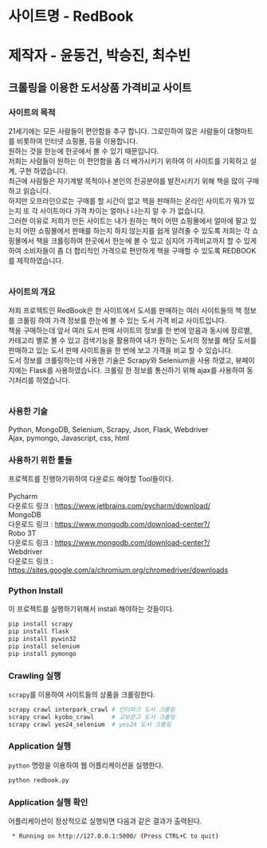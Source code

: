 # 사이트명 - RedBook
# 제작자 - 윤동건, 박승진, 최수빈

## 크롤링을 이용한 도서상품 가격비교 사이트<br>

### 사이트의 목적
21세기에는 모든 사람들이 편안함을 추구 합니다. 그로인하여 많은 사람들이 대형마트를 비롯하여 인터넷 쇼핑몰, 등을 이용합니다.<br>
원하는 것을 한눈에 한곳에서 볼 수 있기 때문입니다. <br>
저희는 사람들이 원하는 이 편안함을 좀 더 배가시키기 위하여 이 사이트를 기획하고 설계, 구현 하였습니다. <br>
최근에 사람들은 자기계발 목적이나 본인의 전공분야를 발전시키기 위해 책을 많이 구매하고 읽습니다. <br>
하지만 오프라인으로는 구매를 할 시간이 없고 책을 판매하는 온라인 사이트가 뭐가 있는지 또 각 사이트마다 가격 차이는 얼마나 나는지 알 수 가 없습니다.<br>
그러한 이유로 저희가 만든 사이트는 내가 원하는 책이 어떤 쇼핑몰에서 얼마에 팔고 있는지 어떤 쇼핑몰에서 판매를 하는지 하지 않는지를 쉽게 알려줄 수 있도록 저희는 각 쇼핑몰에서 책을 크롤링하여 한곳에서 한눈에 볼 수 있고 심지어 가격비교까지 할 수 있게 하여 소비자들이 좀 더 합리적인 가격으로 편안하게 책을 구매할 수 있도록 REDBOOK를 제작하였습니다.<br><br>

### 사이트의 개요
저희 프로젝트인 RedBook은 한 사이트에서 도서를 판매하는 여러 사이트들의 책 정보를 크롤링 하여 가격 정보를 한눈에 볼 수 있는 도서 가격 비교 사이트입니다.<br>
책을 구매하는데 앞서 여러 도서 판매 사이트의 정보를 한 번에 얻음과 동시에 장르별, 카테고리 별로 볼 수 있고 검색기능을 활용하여 내가 원하는 도서의 정보를 해당 도서를 판매하고 있는 도서 판매 사이트들을 한 번에 보고 가격을 비교 할 수 있습니다.<br>
도서 정보를 크롤링하는데 사용한 기술은 Scrapy와 Selenium을 사용 하였고, 뷰페이지에는 Flask를 사용하였습니다. 크롤링 한 정보를 통신하기 위해 ajax를 사용하여 동기처리를 하였습니다.<br><br>

### 사용한 기술

Python, MongoDB, Selenium, Scrapy, Json, Flask, Webdriver<br>
Ajax, pymongo, Javascript, css, html

### 사용하기 위한 툴들
프로젝트를 진행하기위하여 다운로드 해야할 Tool들이다.<br>
<br>Pycharm<br>
다운로드 링크 : https://www.jetbrains.com/pycharm/download/ <br>
MongoDB<br>
다운로드 링크 : https://www.mongodb.com/download-center?/<br>
Robo 3T<br>
다운로드 링크 : https://www.mongodb.com/download-center?/<br>
Webdriver<br>
다운로드 링크 : https://sites.google.com/a/chromium.org/chromedriver/downloads

### Python Install
이 프로젝트를 실행하기위해서 install 해야하는 것들이다.
```bash
pip install scrapy
pip install flask
pip install pywin32
pip install selenium
pip install pymongo
```

### Crawling 실행
<code>scrapy</code>를 이용하여 사이트들의 상품을 크롤링한다.
```bash
scrapy crawl interpark_crawl # 인터파크 도서 크롤링
scrapy crawl kyobo_crawl     # 교보문고 도서 크롤링
scrapy crawl yes24_selenium  # yes24 도서 크롤링
```

### Application 실행
<code>python</code> 명령을 이용하여 웹 어플리케이션을 실행한다.
```bash
python redbook.py
```

### Application 실행 확인
어플리케이션이 정상적으로 실행되면 다음과 같은 결과가 출력된다.
```bash
 * Running on http://127.0.0.1:5000/ (Press CTRL+C to quit)
```


